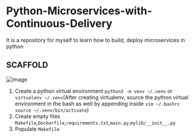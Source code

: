 # Python-Microservices-with-Continuous-Delivery
It is a repository for myself to learn how to build, deploy microservices in python


## SCAFFOLD
![image](https://user-images.githubusercontent.com/105858846/215501354-3afb43d1-85cb-4ced-885b-aa91d9d4945e.png)

1. Create a python virtual environment `python3 -m venv ~/.venv` or `virtualenv ~/.venv`(After creating virtualenv, source the python virtual environment in the bash as well by appending inside `vim ~/.bashrc`  `source ~/.venv/bin/activate`)
2. Create empty files `Makefile`,`Dockerfile`,`requirements.txt`,`main.py`,`mylib/__init__.py`
3. Populate `Makefile`